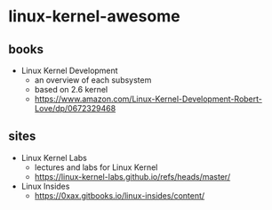 # linux-kernel-awesome

## books
- Linux Kernel Development
  - an overview of each subsystem
  - based on 2.6 kernel
  - https://www.amazon.com/Linux-Kernel-Development-Robert-Love/dp/0672329468

## sites
- Linux Kernel Labs
  - lectures and labs for Linux Kernel
  - https://linux-kernel-labs.github.io/refs/heads/master/
- Linux Insides
  - https://0xax.gitbooks.io/linux-insides/content/
